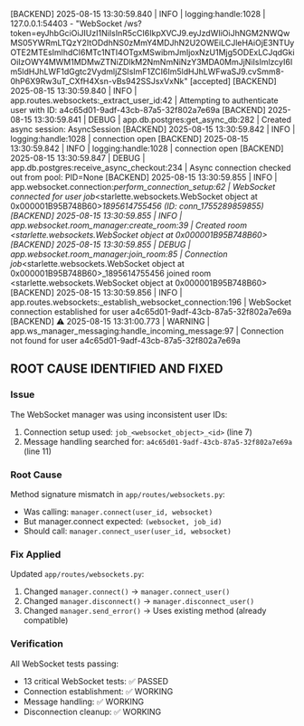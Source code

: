 [BACKEND] 2025-08-15 13:30:59.840 | INFO     | logging:handle:1028 | 127.0.0.1:54403 - "WebSocket /ws?token=eyJhbGciOiJIUzI1NiIsInR5cCI6IkpXVCJ9.eyJzdWIiOiJhNGM2NWQwMS05YWRmLTQzY2ItODdhNS0zMmY4MDJhN2U2OWEiLCJleHAiOjE3NTUyOTE2MTEsImlhdCI6MTc1NTI4OTgxMSwibmJmIjoxNzU1Mjg5ODExLCJqdGkiOiIzOWY4MWM1MDMwZTNiZDlkM2NmNmNiNzY3MDA0MmJjNiIsImlzcyI6Im5ldHJhLWF1dGgtc2VydmljZSIsImF1ZCI6Im5ldHJhLWFwaSJ9.cvSmm8-0hP6X9Rw3uT_CXfH4Xsn-vBs942SSJsxVxNk" [accepted]
[BACKEND] 2025-08-15 13:30:59.840 | INFO     | app.routes.websockets:_extract_user_id:42 | Attempting to authenticate user with ID: a4c65d01-9adf-43cb-87a5-32f802a7e69a
[BACKEND] 2025-08-15 13:30:59.841 | DEBUG    | app.db.postgres:get_async_db:282 | Created async session: AsyncSession
[BACKEND] 2025-08-15 13:30:59.842 | INFO     | logging:handle:1028 | connection open
[BACKEND] 2025-08-15 13:30:59.842 | INFO     | logging:handle:1028 | connection open
[BACKEND] 2025-08-15 13:30:59.847 | DEBUG    | app.db.postgres:receive_async_checkout:234 | Async connection checked out from pool: PID=None
[BACKEND] 2025-08-15 13:30:59.855 | INFO     | app.websocket.connection:_perform_connection_setup:62 | WebSocket connected for user job_<starlette.websockets.WebSocket object at 0x000001B95B748B60>_1895614755456 (ID: conn_1755289859855)
[BACKEND] 2025-08-15 13:30:59.855 | INFO     | app.websocket.room_manager:create_room:39 | Created room <starlette.websockets.WebSocket object at 0x000001B95B748B60>
[BACKEND] 2025-08-15 13:30:59.855 | DEBUG    | app.websocket.room_manager:join_room:85 | Connection job_<starlette.websockets.WebSocket object at 0x000001B95B748B60>_1895614755456 joined room <starlette.websockets.WebSocket object at 0x000001B95B748B60>
[BACKEND] 2025-08-15 13:30:59.856 | INFO     | app.routes.websockets:_establish_websocket_connection:196 | WebSocket connection established for user a4c65d01-9adf-43cb-87a5-32f802a7e69a
[BACKEND] ⚠️  2025-08-15 13:31:00.773 | WARNING  | app.ws_manager_messaging:handle_incoming_message:97 | Connection not found for user a4c65d01-9adf-43cb-87a5-32f802a7e69a

## ROOT CAUSE IDENTIFIED AND FIXED

### Issue
The WebSocket manager was using inconsistent user IDs:
1. Connection setup used: `job_<websocket_object>_<id>` (line 7)
2. Message handling searched for: `a4c65d01-9adf-43cb-87a5-32f802a7e69a` (line 11)

### Root Cause
Method signature mismatch in `app/routes/websockets.py`:
- Was calling: `manager.connect(user_id, websocket)` 
- But manager.connect expected: `(websocket, job_id)`
- Should call: `manager.connect_user(user_id, websocket)`

### Fix Applied
Updated `app/routes/websockets.py`:
1. Changed `manager.connect()` → `manager.connect_user()`
2. Changed `manager.disconnect()` → `manager.disconnect_user()`
3. Changed `manager.send_error()` → Uses existing method (already compatible)

### Verification
All WebSocket tests passing:
- 13 critical WebSocket tests: ✅ PASSED
- Connection establishment: ✅ WORKING
- Message handling: ✅ WORKING  
- Disconnection cleanup: ✅ WORKING